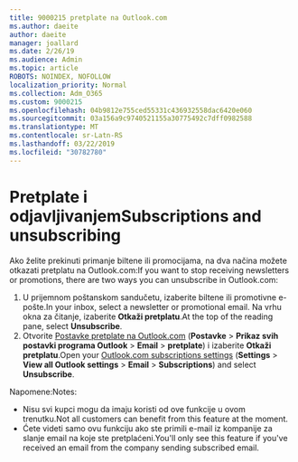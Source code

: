 ```yaml
---
title: 9000215 pretplate na Outlook.com
ms.author: daeite
author: daeite
manager: joallard
ms.date: 2/26/19
ms.audience: Admin
ms.topic: article
ROBOTS: NOINDEX, NOFOLLOW
localization_priority: Normal
ms.collection: Adm_O365
ms.custom: 9000215
ms.openlocfilehash: 04b9812e755ced55331c436932558dac6420e060
ms.sourcegitcommit: 03a156a9c9740521155a30775492c7dff0982588
ms.translationtype: MT
ms.contentlocale: sr-Latn-RS
ms.lasthandoff: 03/22/2019
ms.locfileid: "30782780"
---
```

# <a name="subscriptions-and-unsubscribing"></a><span data-ttu-id="f9ddc-102">Pretplate i odjavljivanjem</span><span class="sxs-lookup"><span data-stu-id="f9ddc-102">Subscriptions and unsubscribing</span></span>

<span data-ttu-id="f9ddc-103">Ako želite prekinuti primanje biltene ili promocijama, na dva načina možete otkazati pretplatu na Outlook.com:</span><span class="sxs-lookup"><span data-stu-id="f9ddc-103">If you want to stop receiving newsletters or promotions, there are two ways you can unsubscribe in Outlook.com:</span></span>

1. <span data-ttu-id="f9ddc-104">U prijemnom poštanskom sandučetu, izaberite biltene ili promotivne e-pošte.</span><span class="sxs-lookup"><span data-stu-id="f9ddc-104">In your inbox, select a newsletter or promotional email.</span></span> <span data-ttu-id="f9ddc-105">Na vrhu okna za čitanje, izaberite **Otkaži pretplatu**.</span><span class="sxs-lookup"><span data-stu-id="f9ddc-105">At the top of the reading pane, select **Unsubscribe**.</span></span>
2. <span data-ttu-id="f9ddc-106">Otvorite [Postavke pretplate na Outlook.com](https://outlook.live.com/mail/options/mail/brandsSubscriptions) (**Postavke** > **Prikaz svih postavki programa Outlook** > **Email** > **pretplate**) i izaberite **Otkaži pretplatu**.</span><span class="sxs-lookup"><span data-stu-id="f9ddc-106">Open your [Outlook.com subscriptions settings](https://outlook.live.com/mail/options/mail/brandsSubscriptions) (**Settings** > **View all Outlook settings** > **Email** > **Subscriptions**) and select **Unsubscribe**.</span></span>

<span data-ttu-id="f9ddc-107">Napomene:</span><span class="sxs-lookup"><span data-stu-id="f9ddc-107">Notes:</span></span>

- <span data-ttu-id="f9ddc-108">Nisu svi kupci mogu da imaju koristi od ove funkcije u ovom trenutku.</span><span class="sxs-lookup"><span data-stu-id="f9ddc-108">Not all customers can benefit from this feature at the moment.</span></span>
- <span data-ttu-id="f9ddc-109">Ćete videti samo ovu funkciju ako ste primili e-mail iz kompanije za slanje email na koje ste pretplaćeni.</span><span class="sxs-lookup"><span data-stu-id="f9ddc-109">You'll only see this feature if you've received an email from the company sending subscribed email.</span></span>